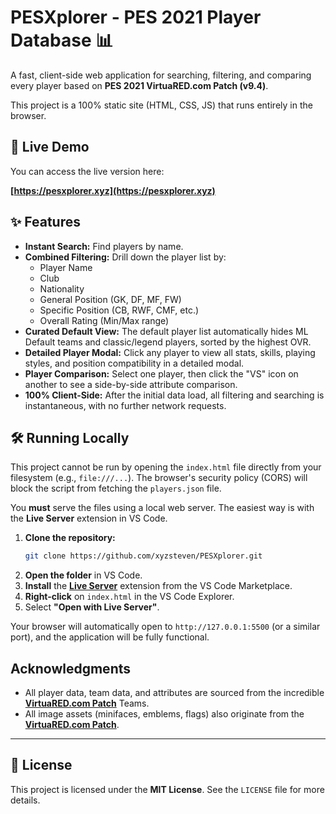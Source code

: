 # PESXplorer - PES 2021 Player Database 📊

A fast, client-side web application for searching, filtering, and comparing every player based on **PES 2021 VirtuaRED.com Patch (v9.4)**.

This project is a 100% static site (HTML, CSS, JS) that runs entirely in the browser.

## 🚀 Live Demo

You can access the live version here:

**[https://pesxplorer.xyz](https://pesxplorer.xyz)**

## ✨ Features

* **Instant Search:** Find players by name.
* **Combined Filtering:** Drill down the player list by:
    * Player Name
    * Club
    * Nationality
    * General Position (GK, DF, MF, FW)
    * Specific Position (CB, RWF, CMF, etc.)
    * Overall Rating (Min/Max range)
* **Curated Default View:** The default player list automatically hides ML Default teams and classic/legend players, sorted by the highest OVR.
* **Detailed Player Modal:** Click any player to view all stats, skills, playing styles, and position compatibility in a detailed modal.
* **Player Comparison:** Select one player, then click the "VS" icon on another to see a side-by-side attribute comparison.
* **100% Client-Side:** After the initial data load, all filtering and searching is instantaneous, with no further network requests.


## 🛠️ Running Locally

This project cannot be run by opening the `index.html` file directly from your filesystem (e.g., `file:///...`). The browser's security policy (CORS) will block the script from fetching the `players.json` file.

You **must** serve the files using a local web server. The easiest way is with the **Live Server** extension in VS Code.

1.  **Clone the repository:**
    ```bash
    git clone https://github.com/xyzsteven/PESXplorer.git
    ```
2.  **Open the folder** in VS Code.
3.  **Install** the [**Live Server**](https://marketplace.visualstudio.com/items?itemName=ritwickdey.LiveServer) extension from the VS Code Marketplace.
4.  **Right-click** on `index.html` in the VS Code Explorer.
5.  Select **"Open with Live Server"**.

Your browser will automatically open to `http://127.0.0.1:5500` (or a similar port), and the application will be fully functional.


## Acknowledgments

* All player data, team data, and attributes are sourced from the incredible [**VirtuaRED.com Patch**](https://www.virtuared.com/) Teams.
* All image assets (minifaces, emblems, flags) also originate from the [**VirtuaRED.com Patch**](https://www.virtuared.com/).

---

## 📄 License

This project is licensed under the **MIT License**. See the `LICENSE` file for more details.
